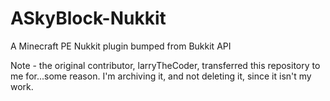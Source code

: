 # ASkyBlock-Nukkit
A Minecraft PE Nukkit plugin bumped from Bukkit API

Note - the original contributor, larryTheCoder, transferred this repository to me for...some reason. I'm archiving it, and not deleting it, since it isn't my work.
